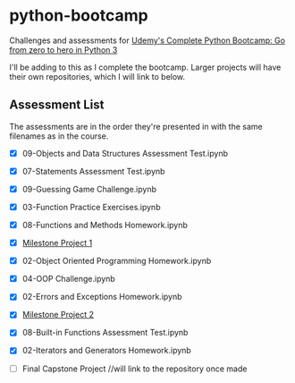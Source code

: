 # python-bootcamp
Challenges and assessments for [Udemy's Complete Python Bootcamp: Go from zero to hero in Python 3](https://www.udemy.com/complete-python-bootcamp/)

I'll be adding to this as I complete the bootcamp. Larger projects will have their own repositories, which I will link to below.

## Assessment List
The assessments are in the order they're presented in with the same filenames as in the course.

- [x] 09-Objects and Data Structures Assessment Test.ipynb

- [x] 07-Statements Assessment Test.ipynb

- [x] 09-Guessing Game Challenge.ipynb

- [x] 03-Function Practice Exercises.ipynb

- [x] 08-Functions and Methods Homework.ipynb

- [x] [Milestone Project 1](https://github.com/kjschmidt913/milestone-one)

- [x] 02-Object Oriented Programming Homework.ipynb

- [x] 04-OOP Challenge.ipynb

- [x] 02-Errors and Exceptions Homework.ipynb

- [x] [Milestone Project 2](https://github.com/kjschmidt913/milestone-two)

- [x] 08-Built-in Functions Assessment Test.ipynb

- [x] 02-Iterators and Generators Homework.ipynb

- [ ] Final Capstone Project //will link to the repository once made  

